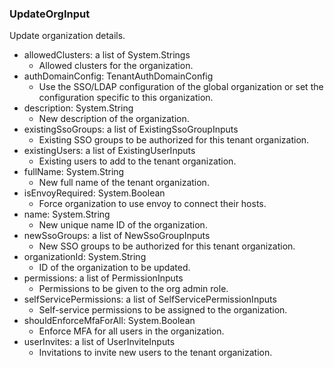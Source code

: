 ### UpdateOrgInput
Update organization details.

- allowedClusters: a list of System.Strings
  - Allowed clusters for the organization.
- authDomainConfig: TenantAuthDomainConfig
  - Use the SSO/LDAP configuration of the global organization or set the configuration specific to this organization.
- description: System.String
  - New description of the organization.
- existingSsoGroups: a list of ExistingSsoGroupInputs
  - Existing SSO groups to be authorized for this tenant organization.
- existingUsers: a list of ExistingUserInputs
  - Existing users to add to the tenant organization.
- fullName: System.String
  - New full name of the tenant organization.
- isEnvoyRequired: System.Boolean
  - Force organization to use envoy to connect their hosts.
- name: System.String
  - New unique name ID of the organization.
- newSsoGroups: a list of NewSsoGroupInputs
  - New SSO groups to be authorized for this tenant organization.
- organizationId: System.String
  - ID of the organization to be updated.
- permissions: a list of PermissionInputs
  - Permissions to be given to the org admin role.
- selfServicePermissions: a list of SelfServicePermissionInputs
  - Self-service permissions to be assigned to the organization.
- shouldEnforceMfaForAll: System.Boolean
  - Enforce MFA for all users in the organization.
- userInvites: a list of UserInviteInputs
  - Invitations to invite new users to the tenant organization.
